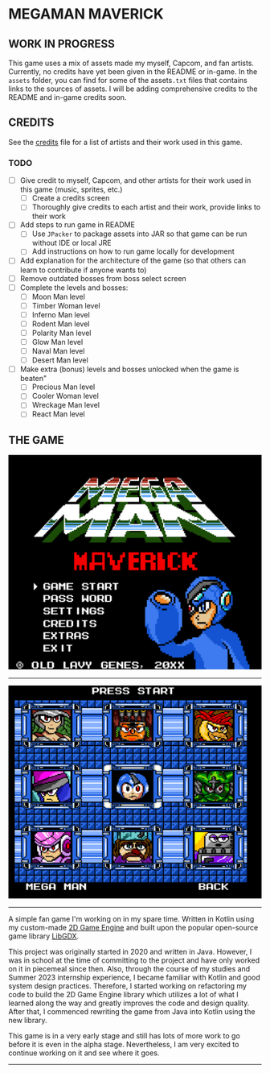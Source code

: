 # MEGAMAN MAVERICK

## WORK IN PROGRESS

This game uses a mix of assets made my myself, Capcom, and fan artists. Currently, no credits have yet been given in 
the README or in-game. In the `assets` folder, you can find for some of the assets`.txt` files that contains links to 
the sources of assets. I will be adding comprehensive credits to the README and in-game credits soon.

## CREDITS

See the [credits](./assets/credits.txt) file for a list of artists and their work used in this game.

### TODO
- [ ] Give credit to myself, Capcom, and other artists for their work used in this game (music, sprites, etc.)
  - [ ] Create a credits screen
  - [ ] Thoroughly give credits to each artist and their work, provide links to their work
- [ ] Add steps to run game in README
  - [ ] Use `JPacker` to package assets into JAR so that game can be run without IDE or local JRE
  - [ ] Add instructions on how to run game locally for development
- [ ] Add explanation for the architecture of the game (so that others can learn to contribute if anyone wants to)
- [ ] Remove outdated bosses from boss select screen
- [ ] Complete the levels and bosses:
  - [ ] Moon Man level
  - [ ] Timber Woman level
  - [ ] Inferno Man level
  - [ ] Rodent Man level
  - [ ] Polarity Man level
  - [ ] Glow Man level
  - [ ] Naval Man level
  - [ ] Desert Man level
- [ ] Make extra (bonus) levels and bosses unlocked when the game is beaten"
  - [ ] Precious Man level
  - [ ] Cooler Woman level
  - [ ] Wreckage Man level
  - [ ] React Man level

## THE GAME

<img src="img/MainScreen.png" width="600px"/>
<hr/>
<img src="img/BossScreen.png" width="600px"/>
<hr/>

A simple fan game I'm working on in my spare time. Written in Kotlin using
my custom-made <a href="https://github.com/JohnLavender474/2D-Game-Engine">2D Game Engine</a> and built upon the
popular open-source game library <a href="https://libgdx.com/">LibGDX</a>.

This project was originally started in 2020 and written in Java. However, I was in school
at the time of committing to the project and have only worked on it in piecemeal since then.
Also, through the course of my studies and Summer 2023 internship experience, I became familiar
with Kotlin and good system design practices. Therefore, I started working on refactoring my code
to build the 2D Game Engine library which utilizes a lot of what I learned along the way and greatly
improves the code and design quality. After that, I commenced rewriting the game from Java into Kotlin
using the new library.

This game is in a very early stage and still has lots of more work to go before it is even in the alpha stage.
Nevertheless, I am very excited to continue working on it and see where it goes.

<hr/>

